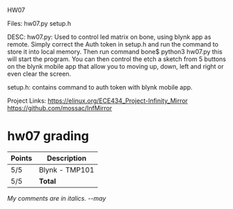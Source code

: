 HW07

Files:
hw07.py
setup.h

DESC:
hw07.py: Used to control led matrix on bone, using blynk app as remote. Simply correct the Auth token in setup.h and run the command to store it into local memory. Then run command bone$ python3 hw07.py this will start the program. You can then control the etch a sketch from 5 buttons on the blynk mobile app that allow you to moving up, down, left and right or even clear the screen.

setup.h: contains command to auth token with blynk mobile app.


Project Links:
https://elinux.org/ECE434_Project-Infinity_Mirror
https://github.com/mossac/InfMirror

# hw07 grading

| Points      | Description |
| ----------- | ----------- |
| 5/5 | Blynk - TMP101
| 5/5 | **Total**

*My comments are in italics. --may*

